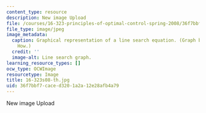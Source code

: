 ```yaml
---
content_type: resource
description: New image Upload
file: /courses/16-323-principles-of-optimal-control-spring-2008/36f7bbf7caced3201a2a12e28afb4a79_16-323s08-th.jpg
file_type: image/jpeg
image_metadata:
  caption: Graphical representation of a line search equation. (Graph by Jonathan
    How.)
  credit: ''
  image-alt: Line search graph.
learning_resource_types: []
ocw_type: OCWImage
resourcetype: Image
title: 16-323s08-th.jpg
uid: 36f7bbf7-cace-d320-1a2a-12e28afb4a79
---
```

New image Upload

